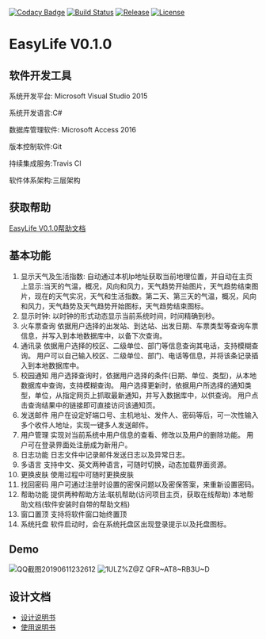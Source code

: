 [![Codacy Badge](https://api.codacy.com/project/badge/Grade/9570bbdb1304492886884f79d82ecd18)](https://app.codacy.com/app/ZhaoQi99/EasyLife?utm_source=github.com&utm_medium=referral&utm_content=ZhaoQi99/EasyLife&utm_campaign=Badge_Grade_Dashboard)
[![Build Status](https://travis-ci.org/ZhaoQi99/EasyLife.svg?branch=Course_Design)](https://travis-ci.org/ZhaoQi99/EasyLife/tree/Course_Design)
[![Release](https://img.shields.io/github/release/ZhaoQi99/EasyLife.svg)](https://github.com/ZhaoQi99/EasyLife/releases)
[![License](https://img.shields.io/badge/license-GPL--3.0-blue.svg)](https://github.com/ZhaoQi99/EasyLife/blob/Course_Design/LICENSE)
# EasyLife V0.1.0

## 软件开发工具
系统开发平台: Microsoft Visual Studio 2015

系统开发语言:C#

数据库管理软件: Microsoft  Access 2016

版本控制软件:Git

持续集成服务:Travis CI

软件体系架构:三层架构

## 获取帮助
[EasyLife V0.1.0帮助文档](https://zhaoqi99.github.io/EasyLife/V0.1.0/help.html)

## 基本功能
1.	显示天气及生活指数:
自动通过本机Ip地址获取当前地理位置，并自动在主页上显示:当天的气温，概况，风向和风力，天气趋势开始图片，天气趋势结束图片，现在的天气实况，天气和生活指数。第二天、第三天的气温，概况，风向和风力，天气趋势及天气趋势开始图标，天气趋势结束图标。
2.	显示时钟:
以时钟的形式动态显示当前系统时间，时间精确到秒。
3.	火车票查询
依据用户选择的出发站、到达站、出发日期、车票类型等查询车票信息，并写入到本地数据库中，以备下次查询。
4.	通讯录
依据用户选择的校区、二级单位、部门等信息查询其电话，支持模糊查询。
用户可以自己输入校区、二级单位、部门、电话等信息，并将该条记录插入到本地数据库中。
5.	校园通知
用户选择查询时，依据用户选择的条件(日期、单位、类型)，从本地数据库中查询，支持模糊查询。
用户选择更新时，依据用户所选择的通知类型，单位，从指定网页上抓取最新通知，并写入数据库中，以供查询。
用户点击查询结果中的链接即可直接访问该通知页。
6.	发送邮件
用户在设定好端口号、主机地址、发件人、密码等后，可一次性输入多个收件人地址，实现一键多人发送邮件。
7.	用户管理
实现对当前系统中用户信息的查看、修改以及用户的删除功能。
用户可在登录界面处注册成为新用户。
8.	日志功能
日志文件中记录邮件发送日志以及异常日志。
9. 多语言
支持中文、英文两种语言，可随时切换，动态加载界面资源。
10. 更换皮肤
使用过程中可随时更换皮肤
11. 找回密码
   用户可通过注册时设置的密保问题以及密保答案，来重新设置密码。
12. 帮助功能
提供两种帮助方法:联机帮助(访问项目主页，获取在线帮助)
本地帮助文档(软件安装时自带的帮助文档)
13. 窗口置顶
支持将软件窗口始终置顶
14. 系统托盘
软件启动时，会在系统托盘区出现登录提示以及托盘图标。
## Demo
![QQ截图20190611232612](https://user-images.githubusercontent.com/25344334/59285302-58900400-8ca0-11e9-97c1-02ff4f1cf677.jpg)
![1ULZ%Z@Z QFR~AT8~RB3U~D](https://user-images.githubusercontent.com/25344334/59285419-883f0c00-8ca0-11e9-869f-38ff84b3d336.png)
## 设计文档
* [设计说明书](./doc/基于C%23爬虫的校园信息平台设计书.doc)
* [使用说明书](./doc/基于C%23爬虫的校园信息平台使用说明书.docx)